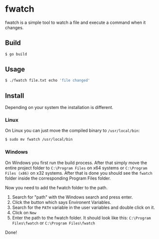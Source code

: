 # fwatch

fwatch is a simple tool to watch a file and execute a command when it changes.

## Build

```bash
$ go build
```

## Usage

```bash
$ ./fwatch file.txt echo 'file changed'
```

## Install

Depending on your system the installation is different.

### Linux
On Linux you can just move the compiled binary to `/usr/local/bin`:

```bash
$ sudo mv fwatch /usr/local/bin
```

### Windows
On Windows you first run the build process. After that simply move the entire project folder to `C:\Program Files` on x64 systems or `C:\Program Files (x86)` on x32 systems. 
After that is done you should see the `fwatch` folder inside the corresponding Program Files folder.

Now you need to add the fwatch folder to the path.
1. Search for "path" with the Windows search and press enter.
2. Click the button which says Environent Variables.
3. Search for the `PATH` variable in the user variables and double click on it.
4. Click on `New`
5. Enter the path to the fwatch folder. It should look like this: `C:\Program Files\fwatch` or `C:\Program Files\fwatch`

Done!
